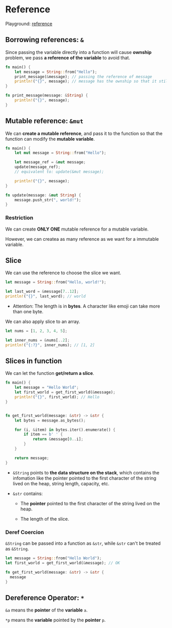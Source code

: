# Reference

Playground: [reference](./reference/)

## Borrowing references: `&`

Since passing the variable directly into a function will cause **ownship** problem, we pass **a reference of the variable** to avoid that.

```rust
fn main() {
    let message = String::from("Hello");
    print_message(&message); // passing the reference of message
    println!("{}", message); // message has the ownship so that it still exists.
}

fn print_message(message: &String) {
    println!("{}", message);
}
```

## Mutable reference: `&mut`

We can **create a mutable reference**, and pass it to the function so that the function can modify the **mutable variable**.

```rust
fn main() {
    let mut message = String::from("Hello");

    let message_ref = &mut message;
    update(message_ref);
    // equivalent to: update(&mut message);

    println!("{}", message);
}

fn update(message: &mut String) {
    message.push_str(", world!");
}
```

### Restriction

We can create **ONLY ONE** mutable reference for a mutable variable.

However, we can createa as many reference as we want for a immutable variable.

## Slice

We can use the reference to choose the slice we want.

```rust
let message = String::from("Hello, world!");

let last_word = &message[7..12];
println!("{}", last_word); // world
```

- Attention: The length is in **bytes**. A character like emoji can take more than one byte.

We can also apply slice to an array.

```rust
let nums = [1, 2, 3, 4, 5];

let inner_nums = &nums[..2];
println!("{:?}", inner_nums); // [1, 2]
```

## Slices in function

We can let the function **get/return a slice**.

```rust
fn main() {
    let message = "Hello World";
    let first_world = get_first_world(&message);
    println!("{}", first_world); // Hello
}


fn get_first_world(message: &str) -> &str {
    let bytes = message.as_bytes();

    for (i, &item) in bytes.iter().enumerate() {
        if item == b' ' {
            return &message[0..i];
        }
    }

    return message;
}
```

- `&String` points to **the data structure on the stack**, which contains the infomation like the pointer pointed to the first character of the string lived on the heap, string length, capacity, etc.

- `&str` contains:

  - The **pointer** pointed to the first character of the string lived on the heap.

  - The length of the slice.

### Deref Coercion

`&String` can be passed into a function as `&str`, while `&str` can't be treated as `&String`.

```rust
let message = String::from("Hello World");
let first_world = get_first_world(&message); // OK

fn get_first_world(message: &str) -> &str {
  message
}
```

## Dereference Operator: `*`

`&a` means the **pointer** of the **variable** `a`.

`*p` means the **variable** pointed by the **pointer** `p`.
